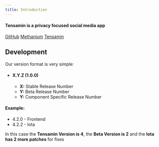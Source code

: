 ```yaml
---
title: Introduction
---
```

#### Tensamin is a privacy focused social media app
[GitHub](https://github.com/tensamin)
[Methanium](https://methanium.net)
[Tensamin](https://tensamin.methanium.net)

## Development
Our version format is very simple:
- #### X.Y.Z (1.0.0)
  - **X:** Stable Release Number
  - **Y:** Beta Release Number
  - **Y:** Component Specific Release Number

#### Example:
- 4.2.0 - Frontend
- 4.2.2 - Iota

In this case the **Tensamin Version is 4**, the **Beta Version is 2** and the **Iota has 2 more patches** for fixes